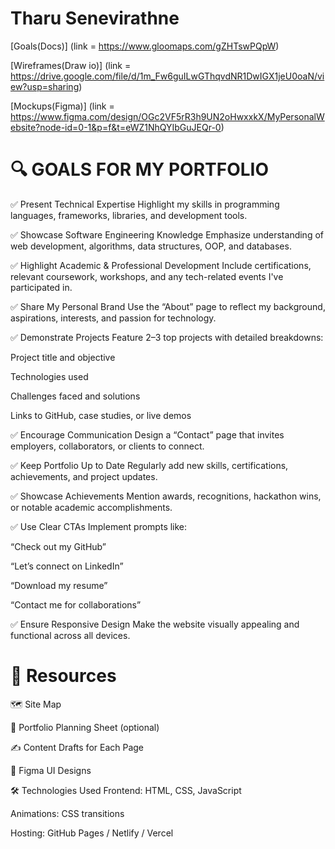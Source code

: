 # Tharu Senevirathne

[Goals(Docs)] 
(link = https://www.gloomaps.com/gZHTswPQpW)
  
[Wireframes(Draw io)] 
(link = https://drive.google.com/file/d/1m_Fw6guILwGThqvdNR1DwIGX1jeU0oaN/view?usp=sharing)
   
[Mockups(Figma)] 
(link = https://www.figma.com/design/OGc2VF5rR3h9UN2oHwxxkX/MyPersonalWebsite?node-id=0-1&p=f&t=eWZ1NhQYIbGuJEQr-0)

# 🔍 GOALS FOR MY PORTFOLIO


✅ Present Technical Expertise
Highlight my skills in programming languages, frameworks, libraries, and development tools.

✅ Showcase Software Engineering Knowledge
Emphasize understanding of web development, algorithms, data structures, OOP, and databases.

✅ Highlight Academic & Professional Development
Include certifications, relevant coursework, workshops, and any tech-related events I've participated in.

✅ Share My Personal Brand
Use the “About” page to reflect my background, aspirations, interests, and passion for technology.

✅ Demonstrate Projects
Feature 2–3 top projects with detailed breakdowns:

Project title and objective

Technologies used

Challenges faced and solutions

Links to GitHub, case studies, or live demos

✅ Encourage Communication
Design a “Contact” page that invites employers, collaborators, or clients to connect.

✅ Keep Portfolio Up to Date
Regularly add new skills, certifications, achievements, and project updates.

✅ Showcase Achievements
Mention awards, recognitions, hackathon wins, or notable academic accomplishments.

✅ Use Clear CTAs
Implement prompts like:

“Check out my GitHub”

“Let’s connect on LinkedIn”

“Download my resume”

“Contact me for collaborations”

✅ Ensure Responsive Design
Make the website visually appealing and functional across all devices.

# 🧰 Resources
🗺️ Site Map

🎯 Portfolio Planning Sheet (optional)

✍️ Content Drafts for Each Page

🎨 Figma UI Designs

🛠️ Technologies Used
Frontend: HTML, CSS, JavaScript

Animations: CSS transitions

Hosting: GitHub Pages / Netlify / Vercel

